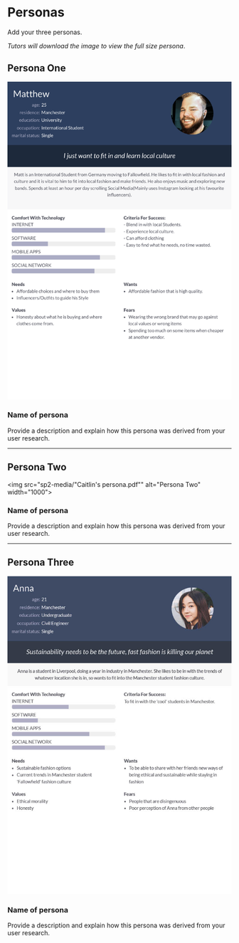 # Personas

Add your three personas.

*Tutors will download the image to view the full size persona*.

<!-- edit as required -->

## Persona One

<img src="sp2-media/Matthew 's persona.pdf" alt="Persona One" width="1000">

### Name of persona
Provide a description and explain how this persona was derived from your user research.

---

## Persona Two

<img src="sp2-media/"Caitlin's persona.pdf"" alt="Persona Two" width="1000">

### Name of persona
Provide a description and explain how this persona was derived from your user research.

---

## Persona Three

<img src="sp2-media/anna-persona.jpg" alt="Persona Three" width="1000">

### Name of persona
Provide a description and explain how this persona was derived from your user research.

